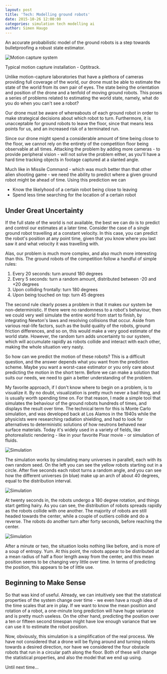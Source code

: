 ```yaml
---
layout: post
title: 'Tech: Modelling ground robots'
date: 2015-10-26 12:00:00
categories: simulation tech modelling ai
author: Simen Haugo
---
```



An accurate probabilistic model of the ground robots is a step towards bulletproofing a robust state estimator.

![Motion capture system](/public/assets/lumaVolumeLarge.jpg)

<p class="text-muted centered">
	Typical motion capture installation - Optitrack.
</p>

Unlike motion-capture laboratories that have a plethora of cameras providing full coverage of the world, our drone must be able to estimate the state of the world from its own pair of eyes. The state being the orientation and position of the drone and a tenfold of moving ground robots. This poses a series of problems related to estimating the world state, namely, what do you do when you can't see a robot?

Our drone must be aware of whereabouts of each ground robot in order to make strategical decisions about which robot to turn. Furthermore, it is unacceptable for ground robots to leave the floor, since that means less points for us, and an increased risk of a terminated run.

Since our drone might spend a considerable amount of time being close to the floor, we cannot rely on the entirety of the competition floor being observable at all times. Attacking the problem by adding more cameras - to provide peripheral vision - will not solve the problem either, as you'll have a hard time tracking objects in footage captured at a slanted angle.

Much like in Missile Command - which was much better than that other alien shooting game - we need the ability to predict where a given ground robot might be ahead of time. Using this prediction we can

- Know the likelyhood of a certain robot being close to leaving
- Spend less time searching for the location of a certain robot

## Under Great Uncertainty

If the full state of the world is not available, the best we can do is to predict and control our estimates at a later time. Consider the case of a single ground robot travelling at a constant velocity. In this case, you can predict the robot's position at any point time, given that you know where you last saw it and what velocity it was travelling with.

Alas, our problem is much more complex, and also much more interesting than this. The ground robots of the competition follow a handful of simple rules:

1. Every 20 seconds: turn around 180 degrees
2. Every 5 seconds: turn a random amount, distributed between -20 and +20 degrees
3. Upon colliding frontally: turn 180 degrees
4. Upon being touched on top: turn 45 degrees

The second rule clearly poses a problem in that it makes our system be non-deterministic. If there were no randomness to a robot's behaviour, then we could very well simulate the entire world from start to finish, by integrating Newton's laws and resolving collisions that occur. Aside from various real-life factors, such as the build quality of the robots, ground friction differences, and so on, this would make a very good estimate of the world state. However, the random turn adds uncertainty to our system, which will accumulate rapidly as robots collide and interact with each other, making the whole situation very nasty.

So how can we predict the motion of these robots? This is a difficult question, and the answer depends what you want from the prediction scheme. Maybe you want a worst-case estimator or you only care about predicting the motion in the short term. Before we can make a solution that suits our needs, we need to gain a better understanding of the problem.

My favorite approach, if I don't know where to begin on a problem, is to visualize it. By no doubt, visualization is pretty much never a bad thing, and is usually worth spending time on. For that reason, I made a simple tool that simulates the behaviour of the ground robots hundreds of times, and displays the result over time. The technical term for this is Monte Carlo simulation, and was developed back at Los Alamos in the 1940s while the physicists were researching radiation shielding, and had to look for alternatives to deterministic solutions of how neutrons behaved near surface materials. Today it's widely used in a variety of fields, like photorealistic rendering - like in your favorite Pixar movie - or simulation of fluids.

<div class="row">
	<div class="col-md-4">
		<img class="img-responsive" alt="Simulation" src="/public/assets/simulation-1.gif">
	</div>
	<div class="col-md-8">
	<p>
		The simulation works by simulating many universes in parallell, each with its own random seed. On the left you can see the yellow robots starting out in a circle. After five seconds each robot turns a random angle, and you can see how the different universes (in blue) make up an arch of about 40 degrees, equal to the distribution interval.
	</p>
	</div>
</div>

<div class="row">
	<div class="col-md-4">
		<img class="img-responsive" alt="Simulation" src="/public/assets/simulation-2.gif">
	</div>
	<div class="col-md-8">
	<p>
		At twenty seconds in, the robots undergo a 180 degree rotation, and things start getting hairy. As you can see, the distribution of robots spreads rapidly as the robots collide with one another. The majority of robots are still headed towards the center, while a couple of outliers collide and do a reverse. The robots do another turn after forty seconds, before reaching the center.
	</p>
	</div>
</div>

<div class="row">
	<div class="col-md-4">
		<img class="img-responsive" alt="Simulation" src="/public/assets/simulation-3.gif">
	</div>
	<div class="col-md-8">
	<p>
		After a minute or two, the situation looks nothing like before, and is more of a soup of entropy. Yum. At this point, the robots appear to be distributed at a mean radius of half a floor length away from the center, and this mean position seems to be changing very little over time. In terms of predicting the position, this appears to be of little use.
	</p>
	</div>
</div>

## Beginning to Make Sense

So that was kind of useful. Already, we can intuitively see that the statistical properties of the system change over time - we even have a rough idea of the time scales that are in play. If we want to know the mean position and rotation of a robot, a one-minute long prediction will have huge variance and is pretty much useless. On the other hand, predicting the position over a ten or fifteen second timespan might have low enough variance that we can use it to estimate the robot position.

Now, obviously, this simulation is a simplification of the real process. We have not considered that a drone will be flying around and turning robots towards a desired direction, nor have we considered the four obstacle robots that run in a circular path along the floor. Both of these will change the statistical properties, and also the model that we end up using.

Until next time...
